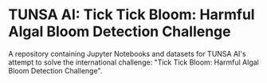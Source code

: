 # TUNSA AI: Tick Tick Bloom: Harmful Algal Bloom Detection Challenge
A repository containing Jupyter Notebooks and datasets for TUNSA AI's attempt to solve the international challenge: "Tick Tick Bloom: Harmful Algal Bloom Detection Challenge".
